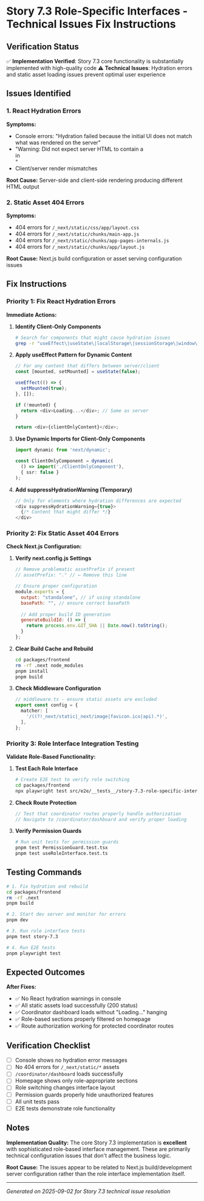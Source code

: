 # Story 7.3 Role-Specific Interfaces - Technical Issues Fix Instructions

## Verification Status
✅ **Implementation Verified**: Story 7.3 core functionality is substantially implemented with high-quality code
⚠️ **Technical Issues**: Hydration errors and static asset loading issues prevent optimal user experience

## Issues Identified

### 1. React Hydration Errors
**Symptoms:**
- Console errors: "Hydration failed because the initial UI does not match what was rendered on the server"
- "Warning: Did not expect server HTML to contain a <div> in <div>"
- Client/server render mismatches

**Root Cause:** Server-side and client-side rendering producing different HTML output

### 2. Static Asset 404 Errors  
**Symptoms:**
- 404 errors for `/_next/static/css/app/layout.css`
- 404 errors for `/_next/static/chunks/main-app.js`
- 404 errors for `/_next/static/chunks/app-pages-internals.js`
- 404 errors for `/_next/static/chunks/app/layout.js`

**Root Cause:** Next.js build configuration or asset serving configuration issues

## Fix Instructions

### Priority 1: Fix React Hydration Errors

**Immediate Actions:**

1. **Identify Client-Only Components**
   ```bash
   # Search for components that might cause hydration issues
   grep -r "useEffect\|useState\|localStorage\|sessionStorage\|window\|document" packages/frontend/src/app/page.tsx packages/frontend/src/app/\(dashboard\)/page.tsx
   ```

2. **Apply useEffect Pattern for Dynamic Content**
   ```typescript
   // For any content that differs between server/client
   const [mounted, setMounted] = useState(false);
   
   useEffect(() => {
     setMounted(true);
   }, []);
   
   if (!mounted) {
     return <div>Loading...</div>; // Same as server
   }
   
   return <div>{clientOnlyContent}</div>;
   ```

3. **Use Dynamic Imports for Client-Only Components**
   ```typescript
   import dynamic from 'next/dynamic';
   
   const ClientOnlyComponent = dynamic(
     () => import('./ClientOnlyComponent'),
     { ssr: false }
   );
   ```

4. **Add suppressHydrationWarning (Temporary)**
   ```typescript
   // Only for elements where hydration differences are expected
   <div suppressHydrationWarning={true}>
     {/* Content that might differ */}
   </div>
   ```

### Priority 2: Fix Static Asset 404 Errors

**Check Next.js Configuration:**

1. **Verify next.config.js Settings**
   ```javascript
   // Remove problematic assetPrefix if present
   // assetPrefix: "." // ← Remove this line
   
   // Ensure proper configuration
   module.exports = {
     output: "standalone", // if using standalone
     basePath: "", // ensure correct basePath
     
     // Add proper build ID generation
     generateBuildId: () => {
       return process.env.GIT_SHA || Date.now().toString();
     }
   };
   ```

2. **Clear Build Cache and Rebuild**
   ```bash
   cd packages/frontend
   rm -rf .next node_modules
   pnpm install
   pnpm build
   ```

3. **Check Middleware Configuration**
   ```typescript
   // middleware.ts - ensure static assets are excluded
   export const config = {
     matcher: [
       '/((?!_next/static|_next/image|favicon.ico|api).*)',
     ],
   };
   ```

### Priority 3: Role Interface Integration Testing

**Validate Role-Based Functionality:**

1. **Test Each Role Interface**
   ```bash
   # Create E2E test to verify role switching
   cd packages/frontend
   npx playwright test src/e2e/__tests__/story-7.3-role-specific-interfaces.e2e.test.ts
   ```

2. **Check Route Protection**
   ```javascript
   // Test that coordinator routes properly handle authorization
   // Navigate to /coordinator/dashboard and verify proper loading
   ```

3. **Verify Permission Guards**
   ```bash
   # Run unit tests for permission guards
   pnpm test PermissionGuard.test.tsx
   pnpm test useRoleInterface.test.ts
   ```

## Testing Commands

```bash
# 1. Fix hydration and rebuild
cd packages/frontend
rm -rf .next
pnpm build

# 2. Start dev server and monitor for errors
pnpm dev

# 3. Run role interface tests
pnpm test story-7.3

# 4. Run E2E tests
pnpm playwright test
```

## Expected Outcomes

**After Fixes:**
- ✅ No React hydration warnings in console
- ✅ All static assets load successfully (200 status)
- ✅ Coordinator dashboard loads without "Loading..." hanging
- ✅ Role-based sections properly filtered on homepage
- ✅ Route authorization working for protected coordinator routes

## Verification Checklist

- [ ] Console shows no hydration error messages
- [ ] No 404 errors for `/_next/static/*` assets
- [ ] `/coordinator/dashboard` loads successfully
- [ ] Homepage shows only role-appropriate sections
- [ ] Role switching changes interface layout
- [ ] Permission guards properly hide unauthorized features
- [ ] All unit tests pass
- [ ] E2E tests demonstrate role functionality

## Notes

**Implementation Quality:** The core Story 7.3 implementation is **excellent** with sophisticated role-based interface management. These are primarily technical configuration issues that don't affect the business logic.

**Root Cause:** The issues appear to be related to Next.js build/development server configuration rather than the role interface implementation itself.

---
*Generated on 2025-09-02 for Story 7.3 technical issue resolution*